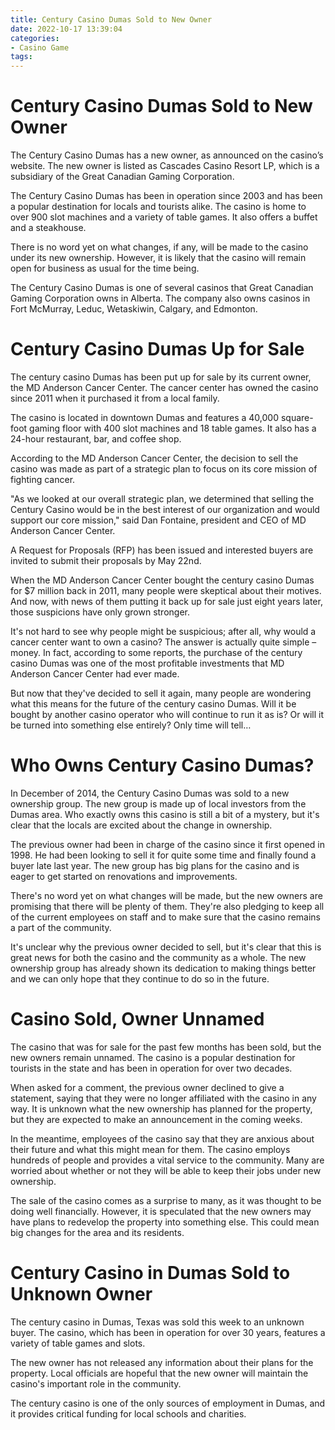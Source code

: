 ```yaml
---
title: Century Casino Dumas Sold to New Owner
date: 2022-10-17 13:39:04
categories:
- Casino Game
tags:
---
```



#  Century Casino Dumas Sold to New Owner

The Century Casino Dumas has a new owner, as announced on the casino’s website. The new owner is listed as Cascades Casino Resort LP, which is a subsidiary of the Great Canadian Gaming Corporation.

The Century Casino Dumas has been in operation since 2003 and has been a popular destination for locals and tourists alike. The casino is home to over 900 slot machines and a variety of table games. It also offers a buffet and a steakhouse.

There is no word yet on what changes, if any, will be made to the casino under its new ownership. However, it is likely that the casino will remain open for business as usual for the time being.

The Century Casino Dumas is one of several casinos that Great Canadian Gaming Corporation owns in Alberta. The company also owns casinos in Fort McMurray, Leduc, Wetaskiwin, Calgary, and Edmonton.

#  Century Casino Dumas Up for Sale

The century casino Dumas has been put up for sale by its current owner, the MD Anderson Cancer Center. The cancer center has owned the casino since 2011 when it purchased it from a local family.

The casino is located in downtown Dumas and features a 40,000 square-foot gaming floor with 400 slot machines and 18 table games. It also has a 24-hour restaurant, bar, and coffee shop.

According to the MD Anderson Cancer Center, the decision to sell the casino was made as part of a strategic plan to focus on its core mission of fighting cancer.

"As we looked at our overall strategic plan, we determined that selling the Century Casino would be in the best interest of our organization and would support our core mission," said Dan Fontaine, president and CEO of MD Anderson Cancer Center.

A Request for Proposals (RFP) has been issued and interested buyers are invited to submit their proposals by May 22nd.



When the MD Anderson Cancer Center bought the century casino Dumas for $7 million back in 2011, many people were skeptical about their motives. And now, with news of them putting it back up for sale just eight years later, those suspicions have only grown stronger.

It's not hard to see why people might be suspicious; after all, why would a cancer center want to own a casino? The answer is actually quite simple – money. In fact, according to some reports, the purchase of the century casino Dumas was one of the most profitable investments that MD Anderson Cancer Center had ever made.

But now that they've decided to sell it again, many people are wondering what this means for the future of the century casino Dumas. Will it be bought by another casino operator who will continue to run it as is? Or will it be turned into something else entirely? Only time will tell…

#  Who Owns Century Casino Dumas?

In December of 2014, the Century Casino Dumas was sold to a new ownership group. The new group is made up of local investors from the Dumas area. Who exactly owns this casino is still a bit of a mystery, but it's clear that the locals are excited about the change in ownership.

The previous owner had been in charge of the casino since it first opened in 1998. He had been looking to sell it for quite some time and finally found a buyer late last year. The new group has big plans for the casino and is eager to get started on renovations and improvements.

There's no word yet on what changes will be made, but the new owners are promising that there will be plenty of them. They're also pledging to keep all of the current employees on staff and to make sure that the casino remains a part of the community.

It's unclear why the previous owner decided to sell, but it's clear that this is great news for both the casino and the community as a whole. The new ownership group has already shown its dedication to making things better and we can only hope that they continue to do so in the future.

#  Casino Sold, Owner Unnamed
The casino that was for sale for the past few months has been sold, but the new owners remain unnamed. The casino is a popular destination for tourists in the state and has been in operation for over two decades.

When asked for a comment, the previous owner declined to give a statement, saying that they were no longer affiliated with the casino in any way. It is unknown what the new ownership has planned for the property, but they are expected to make an announcement in the coming weeks.

In the meantime, employees of the casino say that they are anxious about their future and what this might mean for them. The casino employs hundreds of people and provides a vital service to the community. Many are worried about whether or not they will be able to keep their jobs under new ownership.

The sale of the casino comes as a surprise to many, as it was thought to be doing well financially. However, it is speculated that the new owners may have plans to redevelop the property into something else. This could mean big changes for the area and its residents.

#  Century Casino in Dumas Sold to Unknown Owner

The century casino in Dumas, Texas was sold this week to an unknown buyer. The casino, which has been in operation for over 30 years, features a variety of table games and slots.

The new owner has not released any information about their plans for the property. Local officials are hopeful that the new owner will maintain the casino's important role in the community.

The century casino is one of the only sources of employment in Dumas, and it provides critical funding for local schools and charities.